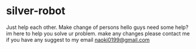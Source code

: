 # silver-robot
Just help each other. Make change of persons
hello guys need some help? 
im here to help you solve ur problem.
make any changes
please contact me if you have any suggest to my email naoki0199@gmail.com
